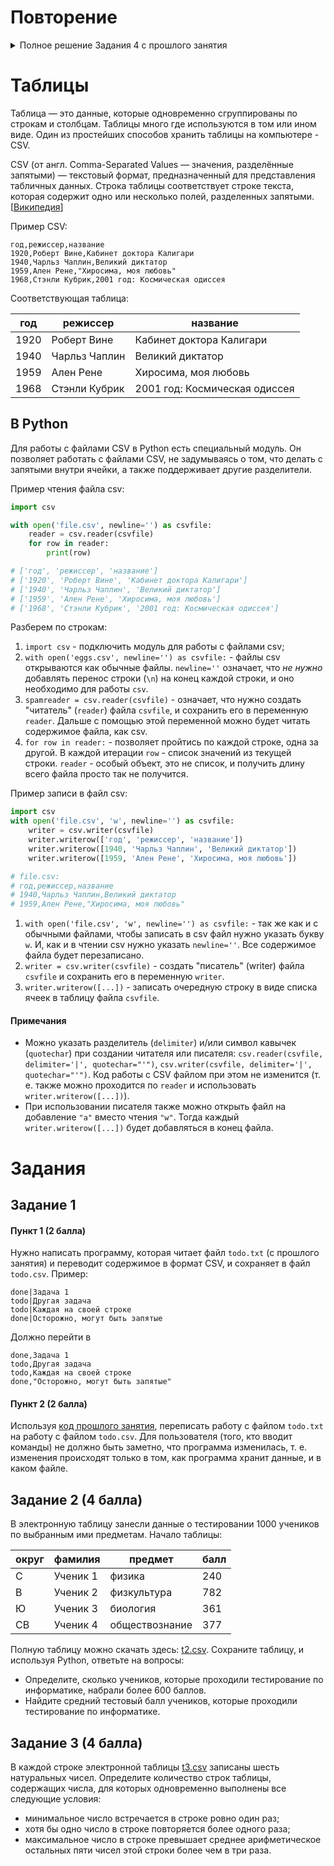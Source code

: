 # Повторение

<details id="todo-code">
<summary>Полное решение Задания 4 с прошлого занятия</summary>

```python
with open("todo.txt", "a") as f:
    f.write("")


def show():
    with open("todo.txt", "r") as f:
        lines = f.readlines()
        c = 1
        for a in lines:
            s = a.strip().split("|")
            if s[0] == "todo":
                print(c, s[1])
            c += 1


def show_all():
    with open("todo.txt", "r") as f:
        lines = f.readlines()
        c = 1
        for a in lines:
            s = a.strip().split("|")
            print(f"{s[0]} {c}: {s[1]}")
            c += 1


def done(line):
    lines = []
    with open("todo.txt", "r") as f:
        lines = f.readlines()
    with open("todo.txt", "w") as f:
        for i in range(len(lines)):
            if i + 1 == line:
                s = lines[i].split("|")
                f.write("done|" + s[1])
            else:
                f.write(lines[i])


def todo(st):
    with open("todo.txt", "a") as f:
        print(f"todo|{st}", file=f)


show()

while True:
    command = input()
    s = command.split()
    if len(s) == 1 and s[0] == "show":
        show()
    elif len(s) == 2 and s[0] == "show" and s[1] == "all":
        show_all()
    elif len(s) == 2 and s[0] == "done":
        done(int(s[1]))
    elif len(s) > 1 and s[0] == "todo":
        todo(command[5:].strip())
    else:
        print("Команда не распознана")

```

</details>

# Таблицы

Таблица — это данные, которые одновременно сгруппированы по строкам и столбцам. Таблицы много где используются в том или ином виде. Один из простейших способов хранить таблицы на компьютере - CSV.

CSV (от англ. Comma-Separated Values — значения, разделённые запятыми) — текстовый формат, предназначенный для представления табличных данных. Строка таблицы соответствует строке текста, которая содержит одно или несколько полей, разделенных запятыми. \[[Википедия](https://ru.wikipedia.org/wiki/CSV)\]

Пример CSV:

```
год,режиссер,название
1920,Роберт Вине,Кабинет доктора Калигари
1940,Чарльз Чаплин,Великий диктатор
1959,Ален Рене,"Хиросима, моя любовь"
1968,Стэнли Кубрик,2001 год: Космическая одиссея
```

Соответствующая таблица:

|год |режиссер     |название                     |
|----|-------------|-----------------------------|
|1920|Роберт Вине  |Кабинет доктора Калигари     |
|1940|Чарльз Чаплин|Великий диктатор             |
|1959|Ален Рене    |Хиросима, моя любовь         |
|1968|Стэнли Кубрик|2001 год: Космическая одиссея|

## В Python

Для работы с файлами CSV в Python есть специальный модуль. Он позволяет работать с файлами CSV, не задумываясь о том, что делать с запятыми внутри ячейки, а также поддерживает другие разделители.

Пример чтения файла csv:

```python
import csv

with open('file.csv', newline='') as csvfile:
    reader = csv.reader(csvfile)
    for row in reader:
        print(row)

# ['год', 'режиссер', 'название']
# ['1920', 'Роберт Вине', 'Кабинет доктора Калигари']
# ['1940', 'Чарльз Чаплин', 'Великий диктатор']
# ['1959', 'Ален Рене', 'Хиросима, моя любовь']
# ['1968', 'Стэнли Кубрик', '2001 год: Космическая одиссея']
```

Разберем по строкам:

1. `import csv` - подключить модуль для работы с файлами csv;
2. `with open('eggs.csv', newline='') as csvfile:` - файлы csv открываются как обычные файлы. `newline=''` означает, что *не нужно* добавлять перенос строки (`\n`) на конец каждой строки, и оно необходимо для работы `csv`.
3. `spamreader = csv.reader(csvfile)` - означает, что нужно создать "читатель" (`reader`) файла `csvfile`, и сохранить его в переменную `reader`. Дальше с помощью этой переменной можно будет читать содержимое файла, как csv.
4. `for row in reader:` - позволяет пройтись по каждой строке, одна за другой. В каждой итерации `row` - список значений из текущей строки. `reader` - особый объект, это не список, и получить длину всего файла просто так не получится.

Пример записи в файл csv:

```python
import csv
with open('file.csv', 'w', newline='') as csvfile:
    writer = csv.writer(csvfile)
    writer.writerow(['год', 'режиссер', 'название'])
    writer.writerow([1940, 'Чарльз Чаплин', 'Великий диктатор'])
    writer.writerow([1959, 'Ален Рене', 'Хиросима, моя любовь'])

# file.csv:
# год,режиссер,название
# 1940,Чарльз Чаплин,Великий диктатор
# 1959,Ален Рене,"Хиросима, моя любовь"
```

1. `with open('file.csv', 'w', newline='') as csvfile:` - так же как и с обычными файлами, чтобы записать в csv файл нужно указать букву `w`. И, как и в чтении csv нужно указать `newline=''`. Все содержимое файла будет перезаписано.
2. `writer = csv.writer(csvfile)` - создать "писатель" (writer) файла `csvfile` и сохранить его в переменную `writer`.
3. `writer.writerow([...])` - записать очередную строку в виде списка ячеек в таблицу файла `csvfile`.

#### Примечания

- Можно указать разделитель (`delimiter`) и/или символ кавычек (`quotechar`) при создании читателя или писателя: `csv.reader(csvfile, delimiter='|', quotechar="'")`, `csv.writer(csvfile, delimiter='|', quotechar="'")`. Код работы с CSV файлом при этом не изменится (т. е. также можно проходится по `reader` и использовать `writer.writerow([...])`).
- При использовании писателя также можно открыть файл на добавление `"a"` вместо чтения `"w"`. Тогда каждый `writer.writerow([...])` будет добавляться в конец файла.

# Задания

## Задание 1

#### Пункт 1 (2 балла)

Нужно написать программу, которая читает файл `todo.txt` (с прошлого занятия) и переводит содержимое в формат CSV, и сохраняет в файл `todo.csv`. Пример:

```
done|Задача 1
todo|Другая задача
todo|Каждая на своей строке
done|Осторожно, могут быть запятые
```

Должно перейти в

```
done,Задача 1
todo,Другая задача
todo,Каждая на своей строке
done,"Осторожно, могут быть запятые"
```

#### Пункт 2 (2 балла)

Используя [код прошлого занятия](#todo-code), переписать работу с файлом `todo.txt` на работу с файлом `todo.csv`. Для пользователя (того, кто вводит команды) не должно быть заметно, что программа изменилась, т. е. изменения происходят только в том, как программа хранит данные, и в каком файле.

## Задание 2 (4 балла)

В электронную таблицу занесли данные о тестировании 1000 учеников по выбранным ими предметам. Начало таблицы:

|округ|фамилия |предмет       |балл|
|-----|--------|--------------|----|
|С    |Ученик 1|физика        |240 |
|В    |Ученик 2|физкультура   |782 |
|Ю    |Ученик 3|биология      |361 |
|СВ   |Ученик 4|обществознание|377 |

Полную таблицу можно скачать здесь: [t2.csv](t2.csv). Сохраните таблицу, и используя Python, ответьте на вопросы:

- Определите, сколько учеников, которые проходили тестирование по информатике, набрали более 600 баллов.
- Найдите средний тестовый балл учеников, которые проходили тестирование по информатике.

## Задание 3 (4 балла)

В каждой строке электронной таблицы [t3.csv](t3.csv) записаны шесть натуральных чисел. Определите количество строк таблицы, содержащих числа, для которых одновременно выполнены все следующие условия:
- минимальное число встречается в строке ровно один раз;
- хотя бы одно число в строке повторяется более одного раза;
- максимальное число в строке превышает среднее арифметическое остальных пяти чисел этой строки более чем в три раза.
